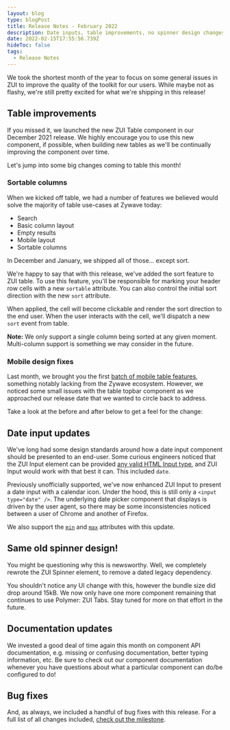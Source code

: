 ```yaml
---
layout: blog
type: blogPost
title: Release Notes - February 2022
description: Date inputs, table improvements, no spinner design changes, and bug fixes!
date: 2022-02-15T17:55:56.739Z
hideToc: false
tags:
  - Release Notes
---
```

We took the shortest month of the year to focus on some general issues in ZUI to improve the quality of the toolkit for our users. While maybe not as flashy, we're still pretty excited for what we're shipping in this release!

## Table improvements

If you missed it, we launched the new ZUI Table component in our December 2021 release. We highly encourage you to use this new component, if possible, when building new tables as we'll be continually improving the component over time.

Let's jump into some big changes coming to table this month!

### Sortable columns

When we kicked off table, we had a number of features we believed would solve the majority of table use-cases at Zywave today:

* Search 
* Basic column layout 
* Empty results 
* Mobile layout 
* Sortable columns 

In December and January, we shipped all of those... except sort. 

We're happy to say that with this release, we've added the sort feature to ZUI table. To use this feature, you'll be responsible for marking your header row cells with a new `sortable` attribute. You can also control the initial sort direction with the new `sort` attribute. 

When applied, the cell will become clickable and render the sort direction to the end user. When the user interacts with the cell, we'll dispatch a new `sort` event from table.

<docs-note>
<strong>Note:</strong> We only support a single column being sorted at any given moment. Multi-column support is something we may consider in the future.
</docs-note>

### Mobile design fixes

Last month, we brought you the first [batch of mobile table features](https://booster.zywave.dev/blog/posts/2022-01-20-release-notes-january-2022/#zui-table-is-now-mobile-responsive), something notably lacking from the Zywave ecosystem. However, we noticed some small issues with the table topbar component as we approached our release date that we wanted to circle back to address.

Take a look at the before and after below to get a feel for the change:

<!-- TODO BEFORE -->

<!-- TODO AFTER -->

## Date input updates

We've long had some design standards around how a date input component should be presented to an end-user. Some curious engineers noticed that the ZUI Input element can be provided [any valid HTML Input type](https://developer.mozilla.org/en-US/docs/Web/HTML/Element/Input#input_types), and ZUI Input would work with that best it can. This included `date`. 

Previously unofficially supported, we've now enhanced ZUI Input to present a date input with a calendar icon. Under the hood, this is still only a `<input type="date" />`. The underlying date picker component that displays is driven by the user agent, so there may be some inconsistencies noticed between a user of Chrome and another of Firefox. 

We also support the [`min`](https://developer.mozilla.org/en-US/docs/Web/HTML/Element/input/date#min) and [`max`](https://developer.mozilla.org/en-US/docs/Web/HTML/Element/input/date#max) attributes with this update.

## Same old spinner design!

You might be questioning why this is newsworthy. Well, we completely rewrote the ZUI Spinner element, to remove a dated legacy dependency.

You shouldn't notice any UI change with this, however the bundle size did drop around 15kB. We now only have one more component remaining that continues to use Polymer: ZUI Tabs. Stay tuned for more on that effort in the future.

## Documentation updates

We invested a good deal of time again this month on component API documentation, e.g. missing or confusing documentation, better typing information, etc. Be sure to check out our component documentation whenever you have questions about what a particular component can do/be configured to do!

## Bug fixes

And, as always, we included a handful of bug fixes with this release. For a full list of all changes included, [check out the milestone](https://gitlab.com/groups/zywave/devkit/-/milestones/20#tab-issues).